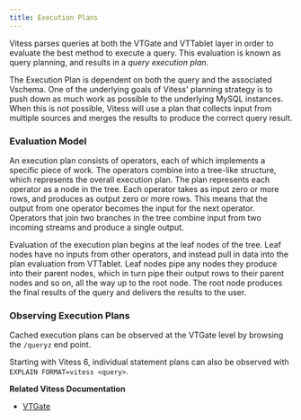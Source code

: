 ```yaml
---
title: Execution Plans
---
```


Vitess parses queries at both the VTGate and VTTablet layer in order to evaluate the best method to execute a query. This evaluation is known as query planning, and results in a _query execution plan_.

The Execution Plan is dependent on both the query and the associated Vschema. One of the underlying goals of Vitess' planning strategy is to push down as much work as possible to the underlying MySQL instances. When this is not possible, Vitess will use a plan that collects input from multiple sources and merges the results to produce the correct query result.

### Evaluation Model

An execution plan consists of operators, each of which implements a specific piece of work. The operators combine into a tree-like structure, which represents the overall execution plan. The plan represents each operator as a node in the tree. Each operator takes as input zero or more rows, and produces as output zero or more rows. This means that the output from one operator becomes the input for the next operator. Operators that join two branches in the tree combine input from two incoming streams and produce a single output.

Evaluation of the execution plan begins at the leaf nodes of the tree. Leaf nodes have no inputs from other operators, and instead pull in data into the plan evaluation from VTTablet. Leaf nodes pipe any nodes they produce  into their parent nodes, which in turn pipe their output rows to their parent nodes and so on, all the way up to the root node. The root node produces the final results of the query and delivers the results to the user.

### Observing Execution Plans

Cached execution plans can be observed at the VTGate level by browsing the `/queryz` end point.

Starting with Vitess 6, individual statement plans can also be observed with `EXPLAIN FORMAT=vitess <query>`.


**Related Vitess Documentation**

* [VTGate](../vtgate)
